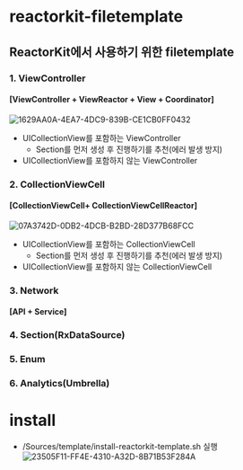# reactorkit-filetemplate

## ReactorKit에서 사용하기 위한 filetemplate
### 1. ViewController
#### [ViewController + ViewReactor + View + Coordinator]
![1629AA0A-4EA7-4DC9-839B-CE1CB0FF0432](https://user-images.githubusercontent.com/76252915/212968566-cf8fa99c-a7bf-47c7-9fdc-0e259f4cc6c4.png)
-  UICollectionView를 포함하는 ViewController
    - Section를 먼저 생성 후 진행하기를 추천(에러 발생 방지)
-  UICollectionView를 포함하지 않는 ViewController

### 2. CollectionViewCell
#### [CollectionViewCell+ CollectionViewCellReactor]
![07A3742D-0DB2-4DCB-B2BD-28D377B68FCC](https://user-images.githubusercontent.com/76252915/212968868-82d0b105-3fce-4de7-a1b8-3f177a1d9450.png)
-  UICollectionView를 포함하는 CollectionViewCell
    - Section를 먼저 생성 후 진행하기를 추천(에러 발생 방지)
-  UICollectionView를 포함하지 않는 CollectionViewCell

### 3. Network
#### [API + Service]

### 4. Section(RxDataSource)

### 5. Enum

### 6. Analytics(Umbrella)

# install
- /Sources/template/install-reactorkit-template.sh 실행
![23505F11-FF4E-4310-A32D-8B71B53F284A](https://user-images.githubusercontent.com/76252915/212968279-07ca6d34-f63b-4503-abca-2fff7e571c2b.png)
